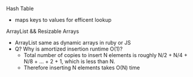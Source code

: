 Hash Table
  - maps keys to values for efficent lookup

ArrayList && Resizable Arrays
  - ArrayList same as dynamic arrays in ruby or JS
  - Q? Why is amortized insertion runtime O(1)?
    - Total number of copies to insert N elements is roughly N/2 + N/4 + N/8 + ... + 2 + 1, which is less than N.
    - Therefore inserting N elements takes O(N) time
